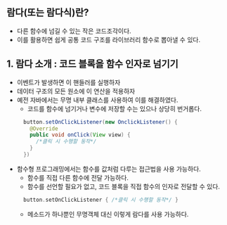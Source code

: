 ## 람다(또는 람다식)란?
- 다른 함수에 넘길 수 있는 작은 코드조각이다.
- 이를 활용하면 쉽게 공통 코드 구조를 라이브러리 함수로 뽑아낼 수 있다.

## 1. 람다 소개 : 코드 블록을 함수 인자로 넘기기
- 이벤트가 발생하면 이 핸들러를 실행하자
- 데이터 구조의 모든 원소에 이 연산을 적용하자
- 예전 자바에서는 무명 내부 클래스를 사용하여 이를 해결하였다.
  - 코드를 함수에 넘기거나 변수에 저장할 수는 있으나 상당히 번거롭다.
  ```java
    button.setOnClickListener(new OnclickListener() {
      @Override
      public void onClick(View view) {
        /*클릭 시 수행할 동작*/
      }
    })
  ```
- 함수형 프로그래밍에서는 함수를 값처럼 다루는 접근법을 사용 가능하다.
  - 함수를 직접 다른 함수에 전달 가능하다.
  - 함수를 선언할 필요가 없고, 코드 블록을 직접 함수의 인자로 전달할 수 있다.
  ```kotlin
    button.setOnClickListener { /*클릭 시 수행할 동작*/ }
  ```
  - 메소드가 하나뿐인 무명객체 대신 이렇게 람다를 사용 가능하다.
